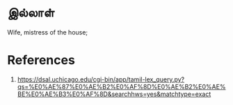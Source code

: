 # இல்லாள்
Wife, mistress of the house;

# References
1. https://dsal.uchicago.edu/cgi-bin/app/tamil-lex_query.py?qs=%E0%AE%87%E0%AE%B2%E0%AF%8D%E0%AE%B2%E0%AE%BE%E0%AE%B3%E0%AF%8D&searchhws=yes&matchtype=exact
